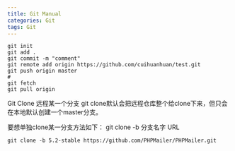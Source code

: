 ```yaml
---
title: Git Manual
categories: Git
tags: Git
---
```




```shell
git init
git add .
git commit -m "comment"
git remote add origin https://github.com/cuihuanhuan/test.git
git push origin master
#
git fetch
git pull origin
```

Git Clone 远程某一个分支
git clone默认会把远程仓库整个给clone下来，但只会在本地默认创建一个master分支。

要想单独clone某一分支方法如下： git clone -b 分支名字 URL

```shell
git clone -b 5.2-stable https://github.com/PHPMailer/PHPMailer.git
```
